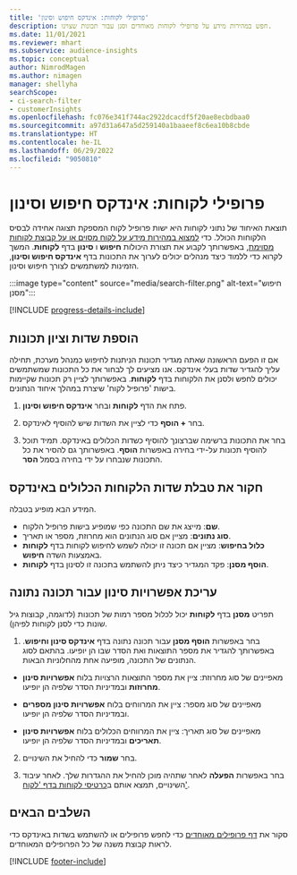 ```yaml
---
title: 'פרופילי לקוחות: אינדקס חיפוש וסינון'
description: חפש במהירות מידע על פרופילי לקוחות מאוחדים וסנן עבור תכונות שצוינו.
ms.date: 11/01/2021
ms.reviewer: mhart
ms.subservice: audience-insights
ms.topic: conceptual
author: NimrodMagen
ms.author: nimagen
manager: shellyha
searchScope:
- ci-search-filter
- customerInsights
ms.openlocfilehash: fc076e341f744ac2922dcacdf5f20ae8ecbdbaa0
ms.sourcegitcommit: a97d31a647a5d259140a1baaeef8c6ea10b8cbde
ms.translationtype: HT
ms.contentlocale: he-IL
ms.lasthandoff: 06/29/2022
ms.locfileid: "9050810"
---
```

# <a name="customer-profiles-search--filter-index"></a>פרופילי לקוחות: אינדקס חיפוש וסינון

תוצאת האיחוד של נתוני לקוחות היא ישות פרופיל לקוח המספקת תצוגה אחידה לבסיס הלקוחות הכולל. כדי [למצוא במהירות מידע על לקוח מסוים או על קבוצת לקוחות מסוימת](customer-profiles.md), באפשרותך לקבוע את תצורת היכולות **חיפוש** ו **סינון** בדף **לקוחות**. המשך לקרוא כדי ללמוד כיצד מנהלים יכולים לערוך את התכונות בדף **אינדקס חיפוש וסינון**, הזמינות למשתמשים לצורך חיפוש וסינון.

   :::image type="content" source="media/search-filter.png" alt-text="חיפוש מסנן":::

[!INCLUDE [progress-details-include](includes/progress-details-pane.md)]

## <a name="add-fields-and-specify-attributes"></a>הוספת שדות וציון תכונות

אם זו הפעם הראשונה שאתה מגדיר תכונות הניתנות לחיפוש כמנהל מערכת, תחילה עליך להגדיר שדות בעלי אינדקס. אנו מציעים לך לבחור את כל התכונות שמשתמשים יכולים לחפש ולסנן את הלקוחות בדף **לקוחות**. באפשרותך לציין רק תכונות שקיימות בישות 'פרופיל לקוח' שיצרת במהלך איחוד הנתונים.

1. פתח את הדף **לקוחות** ובחר **אינדקס חיפוש וסינון**.

2. בחר **+ הוסף** כדי לציין את השדות שיש להוסיף לאינדקס.

3. בחר את התכונות ברשימה שברצונך להוסיף כשדות הכלולים באינדקס. תמיד תוכל להוסיף תכונות על-ידי בחירה באפשרות **הוסף**. באפשרותך גם להסיר את כל התכונות שנבחרו על ידי בחירה בסמל **הסר**.

## <a name="explore-the-indexed-customer-fields-table"></a>חקור את טבלת שדות הלקוחות הכלולים באינדקס

המידע הבא מופיע בטבלה.

- **שם**: מייצג את שם התכונה כפי שמופיע בישות פרופיל הלקוח.
- **סוג נתונים**: מציין אם סוג הנתונים הוא מחרוזת, מספר או תאריך.
- **כלול בחיפוש**: מציין אם תכונה זו יכולה לשמש לחיפוש לקוחות בדף **לקוחות** באמצעות השדה **חיפוש**.
- **הוסף מסנן**: פקד המגדיר כיצד ניתן להשתמש בתכונה זו לסינון בדף **לקוחות**.

## <a name="editing-filtering-options-for-a-given-attribute"></a>עריכת אפשרויות סינון עבור תכונה נתונה

תפריט **מסנן** בדף **לקוחות** יכול לכלול מספר רמות של תכונות (לדוגמה, קבוצות גיל שונות כדי לסנן לקוחות לפיהן).

1. בחר באפשרות **הוסף מסנן** עבור תכונה נתונה בדף **אינדקס סינון וחיפוש**. באפשרותך להגדיר את מספר התוצאות ואת הסדר שבו הן יופיעו. בהתאם לסוג הנתונים של התכונה, מופיעה אחת מהחלוניות הבאות.

- מאפיינים של סוג מחרוזת: ציין את מספר התוצאות הרצויות בלוח **אפשרויות סינון מחרוזות** ובמדיניות הסדר שלפיה הן יופיעו.

- מאפיינים של סוג מספר: ציין את המרווחים בלוח **אפשרויות סינון מספרים** ובמדיניות הסדר שלפיה הן יופיעו.

- מאפיינים של סוג תאריך: ציין את המרווחים הכלולים בלוח **אפשרויות סינון תאריכים** ובמדיניות הסדר שלפיה הן יופיעו.

2. בחר **שמור** כדי להחיל את השינויים.

3. בחר באפשרות **הפעלה** לאחר שתהיה מוכן להחיל את ההגדרות שלך. לאחר עיבוד השינויים, תמצא אותם ב[כרטיסי לקוחות בדף 'לקוח'](customer-profiles.md). 

## <a name="next-steps"></a>השלבים הבאים

סקור את [דף פרופילים מאוחדים](customer-profiles.md) כדי לחפש פרופילים או להשתמש בשדות באינדקס כדי לראות קבוצת משנה של כל הפרופילים המאוחדים.


[!INCLUDE [footer-include](includes/footer-banner.md)]
